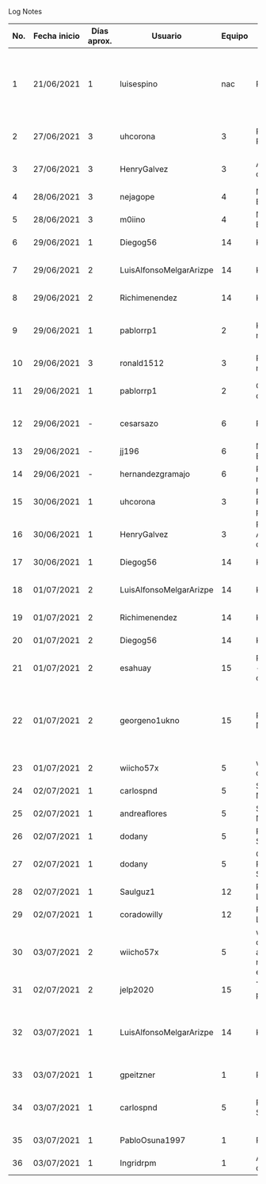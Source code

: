 Log Notes

|No.|Fecha inicio|Días aprox.|Usuario|Equipo|Funcionalidad|Detalle|Estado|Fecha fin|
|-|-|-|-|-|-|-|-|-|
|1|21/06/2021|1|luisespino|nac|Regresión Lineal|Regresión lineal con mínimos cuadrados, desarrollo básico, puede mejorarse e incluir otros tipos del modelo lineal.|Finalizado|21/06/2021|
|2|27/06/2021|3|uhcorona|3|Regresión Polinomial|Regresión polinómica, desarrollo básico|Finalizado|29/06/2021|
|3|27/06/2021|3|HenryGalvez|3|Árboles de decisión|Árboles de decisión, desarrollo básico|Finalizado|30/06/2021|
|4|28/06/2021|3|nejagope|4|Método de Bayes|Análisis del problema|En desarrollo|En desarrollo|
|5|28/06/2021|3|m0iino|4|Método de Bayes|Codificación del algoritmo|En desarrollo|En desarrollo|
|6|29/06/2021|1|Diegog56|14|K-Means|Analisis y diseño del algoritmo|Finalizado|29/06/2021|
|7|29/06/2021|2|LuisAlfonsoMelgarArizpe|14|K-Means|Codificacion del algoritmo lineal y pruebas|Finalizado|01/07/2021|
|8|29/06/2021|2|Richimenendez|14|K-Means|Codificacion del algoritmo lineal|Finalizado|01/07/2021|
|9|29/06/2021|1|pablorrp1|2|K-nearest neigbor|Cálculo del punto a clasificar contra datos de entrenamiento|Finalizado|29/06/2021|
|10|29/06/2021|3|ronald1512|3|Redes neuronales|Análisis y diseño del algoritmo|En desarrollo|En desarrollo|
|11|29/06/2021|1|pablorrp1|2|Conjuntos difusos|Cálculo del punto a clasificar por conjuntos difusos|Finalizado|30/06/2021|
|12|29/06/2021|-|cesarsazo|6|Regresion Lineal|Regresion con minimos cuadrados.|En desarrollo|En desarrollo|
|13|29/06/2021|-|jj196|6|Método de Bayes|Análisis|En desarrollo|En desarrollo|En desarrollo|
|14|29/06/2021|-|hernandezgramajo|6|Redes neuronales|Análisis del algoritmo|En desarrollo|En desarrollo|
|15|30/06/2021|1|uhcorona|3|Prueba Beta Regresión polinómica|Prueba Beta Regresión polinómica|Finalizado|01/07/2021|
|16|30/06/2021|1|HenryGalvez|3|Prueba Beta Árboles de decisión|Prueba Beta Árboles de decisión|Finalizado|01/07/2021|
|17|30/06/2021|1|Diegog56|14|K-Means|Codificacion del algoritmo lineal|Finalizado|01/07/2021|
|18|01/07/2021|2|LuisAlfonsoMelgarArizpe|14|K-Means|Codificacion del algoritmo 2D y pruebas|Finalizado|03/07/2021|
|19|01/07/2021|2|Richimenendez|14|K-Means|Codificacion del algoritmo 2D|Finalizado|03/07/2021|
|20|01/07/2021|2|Diegog56|14|K-Means|Codificacion del algoritmo 2D|Finalizado|03/07/2021|
|21|01/07/2021|2|esahuay|15|Regresión Lineal - Mínimos cuadarados |Análisis del algoritmo|En desarrollo|En desarrollo|
|22|01/07/2021|2|georgeno1ukno|15|Redes Neuronales |Analisis de algoritmo, Entrenamiendo, Prediccion, Implementacion simple de algoritmo |En desarrollo|En desarrollo|
|23|01/07/2021|2|wiicho57x|5|web unificada de ejemplox|diseño|Finalizado|Finalizado|02/07/2021
|24|02/07/2021|1|carlospnd|5|Support Vector Machine|Análisis|Finalizado|03/07/2021|
|25|02/07/2021|1|andreaflores|5|Support Vector Machine|Análisis y diseño del algoritmo|Codificación svm|En desarrollo|
|26|02/07/2021|1|dodany|5|Partial Least-Squares|Codificación del algoritmo PLS|FInalizado|03/07/2021|
|27|02/07/2021|1|dodany|5|Orthonormalized Partial Least Squares|Codificación del algoritmo OPLS|En desarrollo|En desarrollo|
|28|02/07/2021|1|Saulguz1|12|Regresión Logistica|Análisis del algoritmo|Finalizado|02/07/2021|
|29|02/07/2021|1|coradowilly|12|Regresión Logistica|Construcción del algoritmo|En desarrollo|03/07/2021|
|30|03/07/2021|2|wiicho57x|5|web unificada de ejemplo agregargando nuevos ejemplos|diseño|En proceso|En Proceso|02/07/2021
|31|02/07/2021|2|jelp2020|15|Test progresión polinomial|Ejemplo covid19|En Proceso|03/07/2021
|32|03/07/2021|1|LuisAlfonsoMelgarArizpe|14|K-Means|Añadida documentacion de las clases (SPECIFICATIONS) y libreria de distribucion|Finalizado|03/07/2021|
|33|03/07/2021|1|gpeitzner|1|Regresión Lineal|Prueba Beta de Regresión Lineal|En desarrollo|03/07/2021
|34|03/07/2021|1|carlospnd|5|Partial Least-Squares|Codificación del algoritmo PLS|Prueba Beta Partial Least-Squares|En desarrollo|
|35|03/07/2021|1|PabloOsuna1997|1|Regresion Lineal|Prueba Regresion Lineal|En desarrollo|03/07/2021|
|36|03/07/2021|1|Ingridrpm|1|Árboles de decisión|Prueba Árboles de decisión|En desarrollo|03/07/2021|
